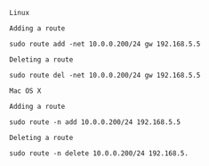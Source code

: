 	Linux 
	
	Adding a route 
	
	sudo route add -net 10.0.0.200/24 gw 192.168.5.5
	
	Deleting a route
	
	sudo route del -net 10.0.0.200/24 gw 192.168.5.5
	
	Mac OS X
	
	Adding a route
	
	sudo route -n add 10.0.0.200/24 192.168.5.5
	
	Deleting a route
	
	sudo route -n delete 10.0.0.200/24 192.168.5.
	
